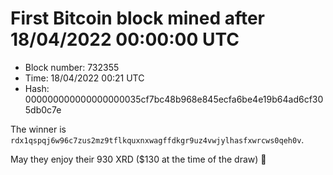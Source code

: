 # First Bitcoin block mined after 18/04/2022 00:00:00 UTC

* Block number: 732355
* Time: 18/04/2022 00:21 UTC
* Hash: 000000000000000000035cf7bc48b968e845ecfa6be4e19b64ad6cf305db0c7e

The winner is `rdx1qspqj6w96c7zus2mz9tflkquxnxwagffdkgr9uz4vwjylhasfxwrcws0qeh0v`.

May they enjoy their 930 XRD ($130 at the time of the draw) 🙏